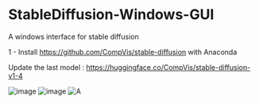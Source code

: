# StableDiffusion-Windows-GUI
A windows interface for stable diffusion

1 - Install https://github.com/CompVis/stable-diffusion with Anaconda

Update the last model : https://huggingface.co/CompVis/stable-diffusion-v1-4


![image](https://user-images.githubusercontent.com/111762798/187033362-c13d93f9-0d90-432c-96c3-06841f52762e.png)
![image](https://user-images.githubusercontent.com/111762798/187033368-375d3bf8-be7b-4f1c-baf1-a63428e31e32.png)
![A](https://user-images.githubusercontent.com/111762798/187033465-4179de8f-2403-40af-99ca-3e61e40b978f.JPG)


